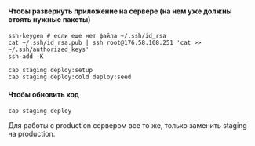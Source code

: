 #### Чтобы развернуть приложение на сервере (на нем уже должны стоять нужные пакеты)
```
ssh-keygen # если еще нет файла ~/.ssh/id_rsa
cat ~/.ssh/id_rsa.pub | ssh root@176.58.108.251 'cat >> ~/.ssh/authorized_keys'
ssh-add -K
```

```
cap staging deploy:setup
cap staging deploy:cold deploy:seed
```

#### Чтобы обновить код
```
cap staging deploy
```

Для работы с production сервером все то же, только заменить staging на production.
